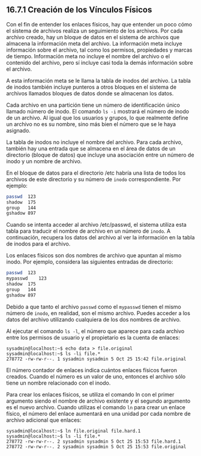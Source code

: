 ## 16.7.1 Creación de los Vínculos Físicos
Con el fin de entender los enlaces físicos, hay que entender un poco cómo el sistema de archivos realiza un seguimiento de los archivos. Por cada archivo creado, hay un bloque de datos en el sistema de archivos que almacena la información meta del archivo. La información meta incluye información sobre el archivo, tal como los permisos, propiedades y marcas de tiempo. Información meta no incluye el nombre del archivo o el contenido del archivo, pero sí incluye casi toda la demás información sobre el archivo.

A esta información meta se le llama la tabla de inodos del archivo. La tabla de inodos también incluye punteros a otros bloques en el sistema de archivos llamados bloques de datos donde se almacenan los datos.

Cada archivo en una partición tiene un número de identificación único llamado número de inodo. El comando `ls -i` mostrará el número de inodo de un archivo. Al igual que los usuarios y grupos, lo que realmente define un archivo no es su nombre, sino más bien el número que se le haya asignado.

La tabla de inodos no incluye el nombre del archivo. Para cada archivo, también hay una entrada que se almacena en el área de datos de un directorio (bloque de datos) que incluye una asociación entre un número de inodo y un nombre de archivo.

En el bloque de datos para el directorio /etc habría una lista de todos los archivos de este directorio y su número de `inodo` correspondiente. Por ejemplo:

```bash
passwd	123
shadow	175
group	144
gshadow	897
```

Cuando se intenta acceder al archivo /etc/passwd, el sistema utiliza esta tabla para traducir el nombre de archivo en un número de `inodo`. A continuación, recupera los datos del archivo al ver la información en la tabla de inodos para el archivo.

Los enlaces físicos son dos nombres de archivo que apuntan al mismo inodo. Por ejemplo, considera las siguientes entradas de directorio:

```bash
passwd	123
mypasswd	123
shadow	175
group	144
gshadow	897
```

Debido a que tanto el archivo `passwd` como el `mypasswd` tienen el mismo número de `inodo`, en realidad, son el mismo archivo. Puedes acceder a los datos del archivo utilizando cualquiera de los dos nombres de archivo.

Al ejecutar el comando `ls -l`, el número que aparece para cada archivo entre los permisos de usuario y el propietario es la cuenta de enlaces:

```shell-session
sysadmin@localhost:~$ echo data > file.original 
sysadmin@localhost:~$ ls -li file.* 
278772 -rw-rw-r--. 1 sysadmin sysadmin 5 Oct 25 15:42 file.original
```

El número contador de enlaces indica cuántos enlaces físicos fueron creados. Cuando el número es un valor de uno, entonces el archivo sólo tiene un nombre relacionado con el inodo.

Para crear los enlaces físicos, se utiliza el comando ln con el primer argumento siendo el nombre de archivo existente y el segundo argumento es el nuevo archivo. Cuando utilizas el comando `ln` para crear un enlace físico, el número del enlace aumentará en una unidad por cada nombre de archivo adicional que enlaces:

```shell-session
sysadmin@localhost:~$ ln file.original file.hard.1
sysadmin@localhost:~$ ls -li file.*
278772 -rw-rw-r--. 2 sysadmin sysadmin 5 Oct 25 15:53 file.hard.1
278772 -rw-rw-r--. 2 sysadmin sysadmin 5 Oct 25 15:53 file.original
```